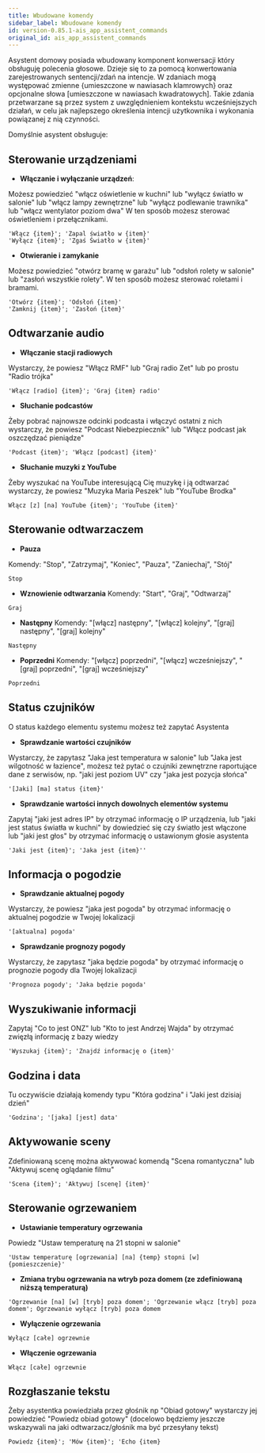 ```yaml
---
title: Wbudowane komendy
sidebar_label: Wbudowane komendy
id: version-0.85.1-ais_app_assistent_commands
original_id: ais_app_assistent_commands
---
```



Asystent domowy posiada wbudowany komponent konwersacji który obsługuję polecenia głosowe.
Dzieje się to za pomocą konwertowania zarejestrowanych sentencji/zdań na intencje. W zdaniach mogą występować zmienne {umieszczone w nawiasach klamrowych} oraz opcjonalne słowa [umieszczone w nawiasach kwadratowych]. Takie zdania przetwarzane są przez system z uwzględnieniem kontekstu wcześniejszych działań, w celu jak najlepszego określenia intencji użytkownika i wykonania powiązanej z nią czynności.


Domyślnie asystent obsługuje:

## Sterowanie urządzeniami

* **Włączanie i wyłączanie urządzeń**:

Możesz powiedzieć "włącz oświetlenie w kuchni" lub "wyłącz światło w salonie" lub "włącz lampy zewnętrzne" lub "wyłącz podlewanie trawnika" lub "włącz wentylator poziom dwa" W ten sposób możesz sterować oświetleniem i przełącznikami.

```text
'Włącz {item}'; 'Zapal światło w {item}'
'Wyłącz {item}'; 'Zgaś Światło w {item}'
```

* **Otwieranie i zamykanie**

Możesz powiedzieć "otwórz bramę w garażu" lub "odsłoń rolety w salonie" lub "zasłoń wszystkie rolety". W ten sposób możesz sterować roletami i bramami.

```text
'Otwórz {item}'; 'Odsłoń {item}'
'Zamknij {item}'; 'Zasłoń {item}'
```

## Odtwarzanie audio

* **Włączanie stacji radiowych**

Wystarczy, że powiesz "Włącz RMF" lub "Graj radio Zet" lub po prostu "Radio trójka"

```text
'Włącz [radio] {item}'; 'Graj {item} radio'
```

* **Słuchanie podcastów**

Żeby pobrać najnowsze odcinki podcasta i włączyć ostatni z nich wystarczy, że powiesz "Podcast Niebezpiecznik" lub "Włącz podcast jak oszczędzać pieniądze"

```text
'Podcast {item}'; 'Włącz [podcast] {item}'
```

* **Słuchanie muzyki z YouTube**

Żeby wyszukać na YouTube interesującą Cię muzykę i ją odtwarzać wystarczy, że powiesz "Muzyka Maria Peszek" lub "YouTube Brodka"

```text
Włącz [z] [na] YouTube {item}'; 'YouTube {item}'
```

## Sterowanie odtwarzaczem

* **Pauza**

Komendy: "Stop", "Zatrzymaj", "Koniec", "Pauza", "Zaniechaj", "Stój"

```text
Stop
```

* **Wznowienie odtwarzania**
Komendy: "Start", "Graj", "Odtwarzaj"

```text
Graj
```

* **Następny**
Komendy: "[włącz] następny", "[włącz] kolejny", "[graj] następny", "[graj] kolejny"

```text
Następny
```

* **Poprzedni**
Komendy: "[włącz] poprzedni", "[włącz] wcześniejszy", "[graj] poprzedni", "[graj] wcześniejszy"

```text
Poprzedni
```

## Status czujników

O status każdego elementu systemu możesz też zapytać Asystenta

* **Sprawdzanie wartości czujników**

Wystarczy, że zapytasz "Jaka jest temperatura w salonie" lub "Jaka jest wilgotność w łazience", możesz też pytać o czujniki zewnętrzne raportujące dane z serwisów, np. "jaki jest poziom UV" czy "jaka jest pozycja słońca"

```text
'[Jaki] [ma] status {item}'
```

* **Sprawdzanie wartości innych dowolnych elementów systemu**

Zapytaj "jaki jest adres IP" by otrzymać informację o IP urządzenia, lub "jaki jest status światła w kuchni" by dowiedzieć się czy światło jest włączone lub "jaki jest głos" by otrzymać informację o ustawionym głosie asystenta

```text
'Jaki jest {item}'; 'Jaka jest {item}''
```

## Informacja o pogodzie

* **Sprawdzanie aktualnej pogody**

Wystarczy, że powiesz "jaka jest pogoda" by otrzymać informację o aktualnej pogodzie w Twojej lokalizacji

```text
'[aktualna] pogoda'
```

* **Sprawdzanie prognozy pogody**

Wystarczy, że zapytasz "jaka będzie pogoda" by otrzymać informację o prognozie pogody dla Twojej lokalizacji

```text
'Prognoza pogody'; 'Jaka będzie pogoda'
```

## Wyszukiwanie informacji

Zapytaj "Co to jest ONZ" lub "Kto to jest Andrzej Wajda" by otrzymać zwięzłą informację z bazy wiedzy

```text
'Wyszukaj {item}'; 'Znajdź informację o {item}'
```

## Godzina i data

Tu oczywiście działają komendy typu "Która godzina" i "Jaki jest dzisiaj dzień"

```text
'Godzina'; '[jaka] [jest] data'
```

## Aktywowanie sceny

Zdefiniowaną scenę można aktywować komendą "Scena romantyczna" lub "Aktywuj scenę oglądanie filmu"

```text
'Scena {item}'; 'Aktywuj [scenę] {item}'
```

## Sterowanie ogrzewaniem

* **Ustawianie temperatury ogrzewania**

Powiedz "Ustaw temperaturę na 21 stopni w salonie"

```text
'Ustaw temperaturę [ogrzewania] [na] {temp} stopni [w] {pomieszczenie}'
```

* **Zmiana trybu ogrzewania na wtryb poza domem (ze zdefiniowaną niższą temperaturą)**

```text
'Ogrzewanie [na] [w] [tryb] poza domem'; 'Ogrzewanie włącz [tryb] poza domem'; Ogrzewanie wyłącz [tryb] poza domem
```

* **Wyłączenie ogrzewania**

```text
Wyłącz [całe] ogrzewnie
```

* **Włączenie ogrzewania**

```text
Włącz [całe] ogrzewnie
```

## Rozgłaszanie tekstu

Żeby asystentka powiedziała przez głośnik np "Obiad gotowy" wystarczy jej powiedzieć "Powiedz obiad gotowy"
(docelowo będziemy jeszcze wskazywali na jaki odtwarzacz/głośnik ma być przesyłany tekst)

```text
Powiedz {item}'; 'Mów {item}'; 'Echo {item}
```

